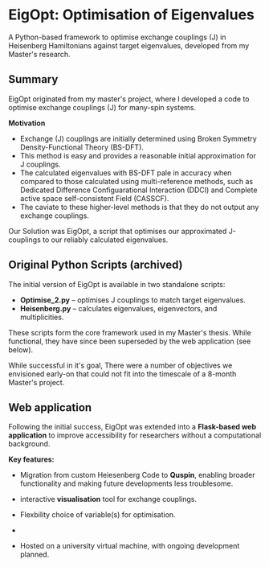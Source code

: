 # EigOpt: Optimisation of Eigenvalues  

A Python-based framework to optimise exchange couplings (J) in Heisenberg Hamiltonians against target eigenvalues, developed from my Master's research.
## Summary 

EigOpt originated from my master's project, where I developed a code to optimise exchange couplings (J)  for many-spin systems. 

**Motivation**

- Exchange (J) couplings are initially determined using Broken Symmetry Density-Functional Theory (BS-DFT). 
- This method is easy and provides a reasonable initial approximation for J couplings. 
- The calculated eigenvalues with BS-DFT pale in accuracy when compared to those calculated using multi-reference methods, such as Dedicated Difference Configuarational Interaction (DDCI) and Complete active space self-consistent Field (CASSCF). 
- The caviate to these higher-level methods is that they do not output any exchange couplings.

Our Solution was EigOpt, a script that optimises our approximated J-couplings to our reliably calculated eigenvalues.

## Original Python Scripts (archived)  

The initial version of EigOpt is available in two standalone scripts:  

- **Optimise_2.py** – optimises J couplings to match target eigenvalues.  
- **Heisenberg.py** – calculates eigenvalues, eigenvectors, and multiplicities.  

These scripts form the core framework used in my Master's thesis. While functional, they have since been superseded by the web application (see below).  

While successful in it's goal, There were a number of objectives we envisioned early-on that could not fit into the timescale of a 8-month Master's project. 

## Web application 

Following the initial success, EigOpt was extended into a **Flask-based web application** to improve accessibility for researchers without a computational background.  

**Key features:**

- Migration from custom Heiesenberg Code to  **Quspin**,  enabling broader functionality and making future developments less troublesome.

- interactive **visualisation** tool for exchange couplings.
  
- Flexbility choice of variable(s) for optimisation.
- 
- Hosted on a university virtual machine, with ongoing development planned.  




